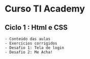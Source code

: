 # Curso TI Academy

## Ciclo 1 : Html e CSS
    - Conteúdo das aulas
    - Exercícios corrigidos
    - Desafio 1: Tela de login
    - Desafio 2: Me Acha!
